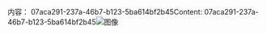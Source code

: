 <span data-ttu-id="19bb7-101">内容： 07aca291-237a-46b7-b123-5ba614bf2b45</span><span class="sxs-lookup"><span data-stu-id="19bb7-101">Content: 07aca291-237a-46b7-b123-5ba614bf2b45</span></span>![图像](52e19f17-2d78-43d1-a23f-4c18dbed560f.png)
